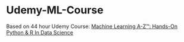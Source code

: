 # Udemy-ML-Course


Based on 44 hour Udemy Course: [Machine Learning A-Z™: Hands-On Python & R In Data Science](https://www.udemy.com/course/machinelearning/)
